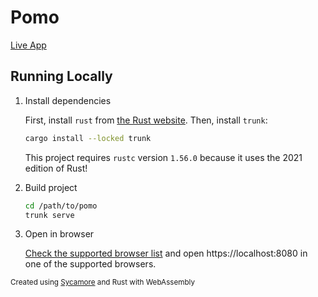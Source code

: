# Pomo

[Live App](https://karx.xyz/rgl/pomo/)

## Running Locally
1. Install dependencies

    First, install `rust` from [the Rust website](https://www.rust-lang.org/). Then, install `trunk`:
    ```bash
    cargo install --locked trunk
    ```
    This project requires `rustc` version `1.56.0` because it uses the 2021 edition of Rust!
2. Build project
    ```bash
    cd /path/to/pomo
    trunk serve
    ```
3. Open in browser

    [Check the supported browser list](https://rustwasm.github.io/docs/wasm-bindgen/reference/browser-support.html) and open https://localhost:8080 in one of the supported browsers.
    

<small>Created using [Sycamore](https://crates.io/crates/sycamore) and Rust with WebAssembly</small>
